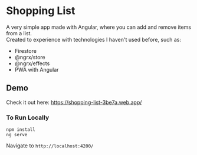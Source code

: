 # Shopping List

A very simple app made with Angular, where you can add and remove items from a list.  
Created to experience with technologies I haven't used before, such as:
- Firestore
- @ngrx/store
- @ngrx/effects
- PWA with Angular  





## Demo

Check it out here: https://shopping-list-3be7a.web.app/

### To Run Locally
```
npm install
ng serve
```
Navigate to `http://localhost:4200/`



